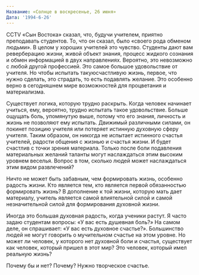 ```yaml
---
Название: «Солнце в воскресенье, 26 июня»
Дата: '1994-6-26'
---
```


CCTV «Сын Востока» сказал, что, будучи учителем, приятно преподавать студентов. То, что он сказал, было «своего рода обменом людьми». В целом у хороших учителей это чувство. Студенты дают вам реверберацию жизни, живой объект знания, процесс жидкого сознания и обмен информацией в двух направлениях. Вероятно, это невозможно с любой другой профессией. Это самое большое удовольствие от учителя. Но чтобы испытать такую ​​счастливую жизнь, первое, что нужно сделать, это страдать, то есть подавлять желание. Это особенно верно в сегодняшнем мире возможностей для процветания и материализма.

Существует логика, которую трудно раскрыть. Когда человек начинает учиться, ему, вероятно, трудно испытать такое удовольствие. Больше ощущать боль, упомянутую выше, потому что его знания, личность и жизнь не позволяют ему испытать. Движимый различными силами, он покинет позицию учителя или потеряет истинную духовную сферу учителя. Таким образом, он никогда не испытает истинного счастья учителей, радости общения с жизнью и счастья жизни. И будет счастлив с точки зрения материала. Только после боли подавления материальных желаний таланты могут наслаждаться этим высоким уровнем веселья. Вопрос в том, сколько людей может наслаждаться этим видом развлечений?

Ничто не может быть забавным, чем формировать жизнь, особенно радость жизни. Кто является тем, кто является первой обязанностью формировать жизнь? В дополнение к той жизни, которую мать дает материалу, учитель является самой влиятельной силой и самой незначительной силой для формирования духовной жизни.

Иногда это большая духовная радость, когда ученики растут. Я часто задаю студентам вопросы: «У вас есть душевная боль?» На самом деле, он спрашивает: «У вас есть духовное счастье?». Большинство людей не могут говорить о мучительном счастье на этом уровне. Но может ли человек, у которого нет духовной боли и счастья, существует как человек, который пришел в этот мир? Это человек, который имел реальную жизнь?

Почему бы и нет? Почему? Нужно творческое счастье.
